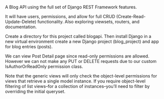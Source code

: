 A Blog API using the full set of Django REST Framework features.

It will have users, permissions, and allow for full CRUD (Create-Read-Update-Delete)
functionality. Also exploring viewsets, routers, and documentation.

Create a directory for this project called blogapi. 
Then install Django in a new virtual environment create a new Django project (blog_project) and app for blog entries (posts).


We can view Post Detail page since read-only permissions are allowed. However we can not make any PUT or DELETE requests due to our custom IsAuthorOrReadOnly permission class.

Note that the generic views will only check the object-level permissions for views that retrieve a single model instance. If you require object-level filtering of list views–for a collection of instances–you’ll need to filter by overriding the initial queryset.
